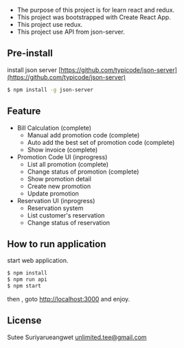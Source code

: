 * The purpose of this project is for learn react and redux.
* This project was bootstrapped with Create React App.
* This project use redux.
* This project use API from json-server.

## Pre-install

install json server [https://github.com/typicode/json-server](https://github.com/typicode/json-server)

```bash
$ npm install -g json-server
```

## Feature

* Bill Calculation \(complete\)
  * Manual add promotion code \(complete\) 
  * Auto add the best set of promotion code \(complete\)
  * Show invoice \(complete\)
* Promotion Code UI \(inprogress\)
  * List all promotion \(complete\) 
  * Change status of promotion \(complete\)
  * Show promotion detail
  * Create new promotion
  * Update promotion
* Reservation UI \(inprogress\)
  * Reservation system
  * List customer's reservation
  * Change status of reservation

## How to run application

start web application.

```bash
$ npm install
$ npm run api 
$ npm start
```
then , goto [http://localhost:3000]() and enjoy.

## License

Sutee Suriyarueangwet 
[unlimited.tee@gmail.com](unlimited.tee@gmail.com)